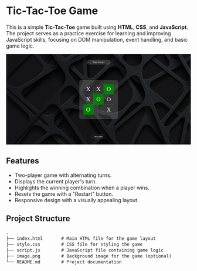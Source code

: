 # Tic-Tac-Toe Game

This is a simple **Tic-Tac-Toe** game built using **HTML**, **CSS**, and **JavaScript**. The project serves as a practice exercise for learning and improving JavaScript skills, focusing on DOM manipulation, event handling, and basic game logic.

![Game Start](https://github.com/VanshAngaria/Tic-Tac-Toe/blob/main/game_image.png)

## Features

- Two-player game with alternating turns.
- Displays the current player's turn.
- Highlights the winning combination when a player wins.
- Resets the game with a "Restart" button.
- Responsive design with a visually appealing layout.

## Project Structure

```plaintext
.
├── index.html       # Main HTML file for the game layout
├── style.css        # CSS file for styling the game
├── script.js        # JavaScript file containing game logic
├── image.png        # Background image for the game (optional)
└── README.md        # Project documentation
